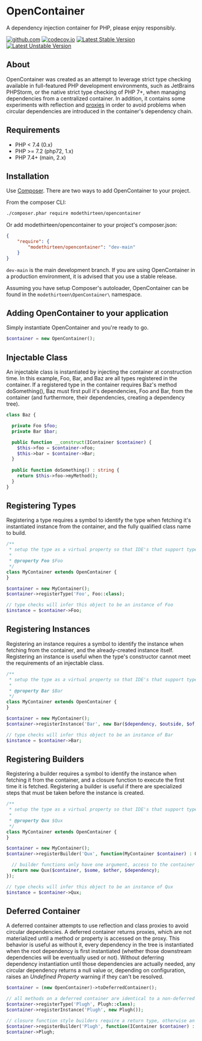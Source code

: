 # OpenContainer

A dependency injection container for PHP, please enjoy responsibly.

[![github.com](https://github.com/modethirteen/OpenContainer/workflows/build/badge.svg)](https://github.com/modethirteen/OpenContainer/actions?query=workflow%3Abuild)
[![codecov.io](https://codecov.io/github/modethirteen/OpenContainer/coverage.svg?branch=main)](https://codecov.io/github/modethirteen/OpenContainer?branch=main)
[![Latest Stable Version](https://poser.pugx.org/modethirteen/opencontainer/version.svg)](https://packagist.org/packages/modethirteen/opencontainer)
[![Latest Unstable Version](https://poser.pugx.org/modethirteen/opencontainer/v/unstable)](https://packagist.org/packages/modethirteen/opencontainer)

## About

OpenContainer was created as an attempt to leverage strict type checking available in full-featured PHP development environments, such as JetBrains PHPStorm, or the native strict type checking of PHP 7+, when managing dependencies from a centralized container. In addition, it contains some experiments with reflection and [proxies](https://github.com/Ocramius/ProxyManager) in order to avoid problems when circular dependencies are introduced in the container's dependency chain.

## Requirements

* PHP < 7.4 (0.x)
* PHP >= 7.2 (php72, 1.x)
* PHP 7.4+ (main, 2.x)

## Installation

Use [Composer](https://getcomposer.org/). There are two ways to add OpenContainer to your project.

From the composer CLI:

```sh
./composer.phar require modethirteen/opencontainer
```

Or add modethirteen/opencontainer to your project's composer.json:

```json
{
    "require": {
        "modethirteen/opencontainer": "dev-main"
    }
}
```

`dev-main` is the main development branch. If you are using OpenContainer in a production environment, it is advised that you use a stable release.

Assuming you have setup Composer's autoloader, OpenContainer can be found in the `modethirteen\OpenContainer\` namespace.

## Adding OpenContainer to your application

Simply instantiate OpenContainer and you're ready to go.

```php
$container = new OpenContainer();
```

## Injectable Class

An injectable class is instantiated by injecting the container at construction time. In this example, Foo, Bar, and Baz are all types registered in the container. If a registered type in the container requires Baz's method doSomething(), Baz must first pull it's dependencies, Foo and Bar, from the container (and furthermore, their dependencies, creating a dependency tree).

```php
class Baz {

  private Foo $foo;
  private Bar $bar;

  public function __construct(IContainer $container) {
    $this->foo = $container->Foo;
    $this->bar = $container->Bar;
  }
  
  public function doSomething() : string {
    return $this->foo->myMethod();
  }
}
```

## Registering Types

Registering a type requires a symbol to identify the type when fetching it's instantiated instance from the container, and the fully qualified class name to build.

```php
/**
 * setup the type as a virtual property so that IDE's that support type checking can take advantage
 *
 * @property Foo $Foo
 */
class MyContainer extends OpenContainer {
}

$container = new MyContainer();
$container->registerType('Foo', Foo::class);

// type checks will infer this object to be an instance of Foo
$instance = $container->Foo;
```

## Registering Instances

Registering an instance requires a symbol to identify the instance when fetching from the container, and the already-created instance itself. Registering an instance is useful when the type's constructor cannot meet the requirements of an injectable class.

```php
/**
 * setup the type as a virtual property so that IDE's that support type checking can take advantage
 *
 * @property Bar $Bar
 */
class MyContainer extends OpenContainer {
}

$container = new MyContainer();
$container->registerInstance('Bar', new Bar($dependency, $outside, $of, $container));

// type checks will infer this object to be an instance of Bar
$instance = $container->Bar;
```

## Registering Builders

Registering a builder requires a symbol to identify the instance when fetching it from the container, and a closure function to execute the first time it is fetched. Registering a builder is useful if there are specialized steps that must be taken before the instance is created.

```php
/**
 * setup the type as a virtual property so that IDE's that support type checking can take advantage
 *
 * @property Qux $Qux
 */
class MyContainer extends OpenContainer {
}

$container = new MyContainer();
$container->registerBuilder('Qux', function(MyContainer $container) : Qux {

  // builder functions only have one argument, access to the container itself
  return new Qux($container, $some, $other, $dependency);
});

// type checks will infer this object to be an instance of Qux
$instance = $container->Qux;
```

## Deferred Container

A deferred container attempts to use reflection and class proxies to avoid circular dependencies. A deferred container returns proxies, which are not materialized until a method or property is accessed on the proxy. This behavior is useful as without it, every dependency in the tree is instantiated when the root dependency is first instantiated (whether those downstream dependencies will be eventually used or not). Without deferring dependency instantiation until those dependencies are actually needed, any circular dependency returns a null value or, depending on configuration, raises an _Undefined Property_ warning if they can't be resolved.

```php
$container = (new OpenContainer)->toDeferredContainer();

// all methods on a deferred container are identical to a non-deferred container
$container->registerType('Plugh', Plugh::class);
$container->registerInstance('Plugh', new Plugh());

// closure function style builders require a return type, otherwise an OpenContainerCannotBuildDeferredInstanceException will be thrown 
$container->registerBuilder('Plugh', function(IContainer $container) : Plugh { ... });
$container->Plugh;
```
